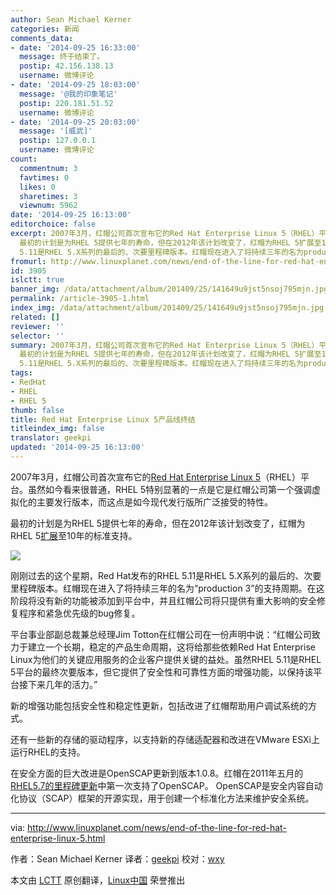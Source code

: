 ```yaml
---
author: Sean Michael Kerner
categories: 新闻
comments_data:
- date: '2014-09-25 16:33:00'
  message: 终于结束了。
  postip: 42.156.138.13
  username: 微博评论
- date: '2014-09-25 18:03:00'
  message: '@我的印象笔记'
  postip: 220.181.51.52
  username: 微博评论
- date: '2014-09-25 20:03:00'
  message: '[威武]'
  postip: 127.0.0.1
  username: 微博评论
count:
  commentnum: 3
  favtimes: 0
  likes: 0
  sharetimes: 3
  viewnum: 5962
date: '2014-09-25 16:13:00'
editorchoice: false
excerpt: 2007年3月，红帽公司首次宣布它的Red Hat Enterprise Linux 5（RHEL）平台。虽然如今看来很普通，RHEL 5特别显著的一点是它是红帽公司第一个强调虚拟化的主要发行版本，而这点是如今现代发行版所广泛接受的特性。
  最初的计划是为RHEL 5提供七年的寿命，但在2012年该计划改变了，红帽为RHEL 5扩展至10年的标准支持。  刚刚过去的这个星期，Red Hat发布的RHEL
  5.11是RHEL 5.X系列的最后的、次要里程碑版本。红帽现在进入了将持续三年的名为production 3的支持周期。在这阶段将没有新的功能被添加到平台中，并且红帽公司将只提供有重大影响的
fromurl: http://www.linuxplanet.com/news/end-of-the-line-for-red-hat-enterprise-linux-5.html
id: 3905
islctt: true
banner_img: /data/attachment/album/201409/25/141649u9jst5nsoj795mjn.jpg
permalink: /article-3905-1.html
index_img: /data/attachment/album/201409/25/141649u9jst5nsoj795mjn.jpg.thumb.jpg
related: []
reviewer: ''
selector: ''
summary: 2007年3月，红帽公司首次宣布它的Red Hat Enterprise Linux 5（RHEL）平台。虽然如今看来很普通，RHEL 5特别显著的一点是它是红帽公司第一个强调虚拟化的主要发行版本，而这点是如今现代发行版所广泛接受的特性。
  最初的计划是为RHEL 5提供七年的寿命，但在2012年该计划改变了，红帽为RHEL 5扩展至10年的标准支持。  刚刚过去的这个星期，Red Hat发布的RHEL
  5.11是RHEL 5.X系列的最后的、次要里程碑版本。红帽现在进入了将持续三年的名为production 3的支持周期。在这阶段将没有新的功能被添加到平台中，并且红帽公司将只提供有重大影响的
tags:
- RedHat
- RHEL
- RHEL 5
thumb: false
title: Red Hat Enterprise Linux 5产品线终结
titleindex_img: false
translator: geekpi
updated: '2014-09-25 16:13:00'
---
```


2007年3月，红帽公司首次宣布它的[Red Hat Enterprise Linux 5](http://www.internetnews.com/ent-news/article.php/3665641)（RHEL）平台。虽然如今看来很普通，RHEL 5特别显著的一点是它是红帽公司第一个强调虚拟化的主要发行版本，而这点是如今现代发行版所广泛接受的特性。


最初的计划是为RHEL 5提供七年的寿命，但在2012年该计划改变了，红帽为RHEL 5[扩展](http://www.serverwatch.com/server-news/red-hat-extends-linux-support.html)至10年的标准支持。


![](/data/attachment/album/201409/25/141649u9jst5nsoj795mjn.jpg)


刚刚过去的这个星期，Red Hat发布的RHEL 5.11是RHEL 5.X系列的最后的、次要里程碑版本。红帽现在进入了将持续三年的名为“production 3”的支持周期。在这阶段将没有新的功能被添加到平台中，并且红帽公司将只提供有重大影响的安全修复程序和紧急优先级的bug修复。


平台事业部副总裁兼总经理Jim Totton在红帽公司在一份声明中说：“红帽公司致力于建立一个长期，稳定的产品生命周期，这将给那些依赖Red Hat Enterprise Linux为他们的关键应用服务的企业客户提供关键的益处。虽然RHEL 5.11是RHEL 5平台的最终次要版本，但它提供了安全性和可靠性方面的增强功能，以保持该平台接下来几年的活力。”


新的增强功能包括安全性和稳定性更新，包括改进了红帽帮助用户调试系统的方式。


还有一些新的存储的驱动程序，以支持新的存储适配器和改进在VMware ESXi上运行RHEL的支持。


在安全方面的巨大改进是OpenSCAP更新到版本1.0.8。红帽在2011年五月的[RHEL5.7的里程碑更新](http://www.internetnews.com/skerner/2011/05/red-hat-enterprise-linux-57-ad.html)中第一次支持了OpenSCAP。 OpenSCAP是安全内容自动化协议（SCAP）框架的开源实现，用于创建一个标准化方法来维护安全系统。




---


via: <http://www.linuxplanet.com/news/end-of-the-line-for-red-hat-enterprise-linux-5.html>


作者：Sean Michael Kerner 译者：[geekpi](https://github.com/geekpi) 校对：[wxy](https://github.com/wxy)


本文由 [LCTT](https://github.com/LCTT/TranslateProject) 原创翻译，[Linux中国](http://linux.cn/) 荣誉推出